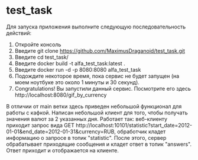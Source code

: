 # test_task
Для запуска приложения выполните следующую последовательность действий: 
1. Откройте консоль
2. Введите git clone https://github.com/MaximusDraganoid/test_task.git
3. Введите cd test_task/
4. Введите docker build -t alfa_test_task:latest .
5. Введите docker run -d -p 8080:8080 alfa_test_task
6. Подождите некоторое время, пока сервис не будет запущен (на моем ноутбуке это около 1 минуты и 30 секунд).
7. Congratulations! Вы запустили данный сервис. Посмотрите его здесь http://localhost:8080/gif_by_currency 

В отличии от main ветки здесь приведен небольшой функционал для работы с кафкой. 
Написан небольшой клиент для того, чтобы получать значения валют за 2 указанных дня. Работает так: веб-клиенту приходит запрос вида GET http://localhost:10101/statistic?start_date=2012-01-01&end_date=2012-01-31&currency=RUB, обработчик кладет информацию о запросе в топик "statistic". После этого, сервер обрабатывает приходящие сообщения и кладет ответ в топик "answers". Ответ приходит и отображается на клиенте. 
